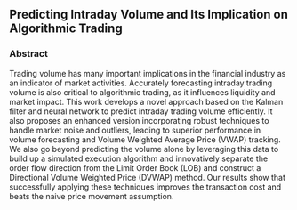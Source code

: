 ## Predicting Intraday Volume and Its Implication on Algorithmic Trading

### Abstract
Trading volume has many important implications in the financial industry as an indicator of market activities. Accurately forecasting intraday trading volume is also critical to algorithmic trading, as it influences liquidity and market impact. This work develops a novel approach based on the Kalman filter and neural network to predict intraday trading volume efficiently. It also proposes an enhanced version incorporating
robust techniques to handle market noise and outliers, leading to superior performance in volume forecasting and Volume Weighted Average Price (VWAP) tracking. We also go beyond predicting the volume alone by leveraging this data to build up a simulated execution algorithm and innovatively separate the order flow direction from the Limit Order Book (LOB) and construct a Directional Volume Weighted Price (DVWAP)
method. Our results show that successfully applying these techniques improves the transaction cost and beats the naive price movement assumption.


